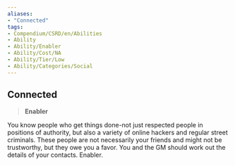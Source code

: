 ```yaml
---
aliases:
- "Connected"
tags:
- Compendium/CSRD/en/Abilities
- Ability
- Ability/Enabler
- Ability/Cost/NA
- Ability/Tier/Low
- Ability/Categories/Social
---
```


  
## Connected  
>**Enabler**
  
You know people who get things done-not just respected people in positions of authority, but also a variety of online hackers and regular street criminals. These people are not necessarily your friends and might not be trustworthy, but they owe you a favor. You and the GM should work out the details of your contacts. Enabler.